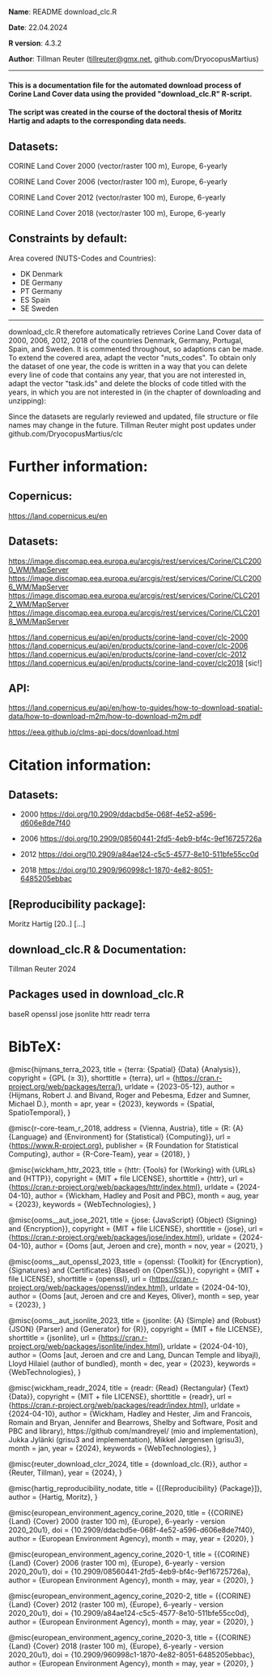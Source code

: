 **Name**: README download_clc.R

**Date**: 22.04.2024

**R version**: 4.3.2

**Author**: Tillman Reuter (tillreuter@gmx.net, github.com/DryocopusMartius)

---

#### This is a documentation file for the automated download process of Corine Land Cover data using the provided "download_clc.R" R-script.

#### The script was created in the course of the doctoral thesis of Moritz Hartig and adapts to the corresponding data needs.

## Datasets: 
CORINE Land Cover 2000 (vector/raster 100 m), Europe, 6-yearly

CORINE Land Cover 2006 (vector/raster 100 m), Europe, 6-yearly

CORINE Land Cover 2012 (vector/raster 100 m), Europe, 6-yearly

CORINE Land Cover 2018 (vector/raster 100 m), Europe, 6-yearly


## Constraints by default:
Area covered (NUTS-Codes and Countries):
- DK Denmark
- DE Germany
- PT Germany
- ES Spain
- SE Sweden

---


download_clc.R therefore automatically retrieves Corine Land Cover data of 2000, 2006, 2012, 2018 of the countries Denmark, Germany, Portugal, Spain, and Sweden. It is commented throughout, so adaptions can be made. To extend the covered area, adapt the vector "nuts_codes". To obtain only the dataset of one year, the code is written in a way that you can delete every line of code that contains any year, that you are not interested in, adapt the vector "task.ids" and delete the blocks of code titled with the years, in which you are not interested in (in the chapter of downloading and unzipping):

Since the datasets are regularly reviewed and updated, file structure or file names may change in the future. Tillman Reuter might post updates under github.com/DryocopusMartius/clc

# Further information:

  ## Copernicus:
  
  https://land.copernicus.eu/en
  
  ## Datasets:
  
  https://image.discomap.eea.europa.eu/arcgis/rest/services/Corine/CLC2000_WM/MapServer
  https://image.discomap.eea.europa.eu/arcgis/rest/services/Corine/CLC2006_WM/MapServer
  https://image.discomap.eea.europa.eu/arcgis/rest/services/Corine/CLC2012_WM/MapServer
  https://image.discomap.eea.europa.eu/arcgis/rest/services/Corine/CLC2018_WM/MapServer
  
  https://land.copernicus.eu/api/en/products/corine-land-cover/clc-2000
  https://land.copernicus.eu/api/en/products/corine-land-cover/clc-2006
  https://land.copernicus.eu/api/en/products/corine-land-cover/clc-2012
  https://land.copernicus.eu/api/en/products/corine-land-cover/clc2018 [sic!]
  
  ## API:
  
  https://land.copernicus.eu/api/en/how-to-guides/how-to-download-spatial-data/how-to-download-m2m/how-to-download-m2m.pdf

  https://eea.github.io/clms-api-docs/download.html
  

# Citation information:

## Datasets:
- 2000    https://doi.org/10.2909/ddacbd5e-068f-4e52-a596-d606e8de7f40 

- 2006    https://doi.org/10.2909/08560441-2fd5-4eb9-bf4c-9ef16725726a

- 2012    https://doi.org/10.2909/a84ae124-c5c5-4577-8e10-511bfe55cc0d

- 2018    https://doi.org/10.2909/960998c1-1870-4e82-8051-6485205ebbac

## [Reproducibility package]:
  Moritz Hartig
  [20..]
  [...]

## download_clc.R & Documentation:
  Tillman Reuter
  2024


## Packages used in download_clc.R
  baseR
  openssl
  jose
  jsonlite
  httr
  readr
  terra
  
# BibTeX:
  
@misc{hijmans_terra_2023,
	title = {terra: {Spatial} {Data} {Analysis}},
	copyright = {GPL (≥ 3)},
	shorttitle = {terra},
	url = {https://cran.r-project.org/web/packages/terra/},
	urldate = {2023-05-12},
	author = {Hijmans, Robert J. and Bivand, Roger and Pebesma, Edzer and Sumner, Michael D.},
	month = apr,
	year = {2023},
	keywords = {Spatial, SpatioTemporal},
}

@misc{r-core-team_r_2018,
	address = {Vienna, Austria},
	title = {R: {A} {Language} and {Environment} for {Statistical} {Computing}},
	url = {https://www.R-project.org},
	publisher = {R Foundation for Statistical Computing},
	author = {R-Core-Team},
	year = {2018},
}

@misc{wickham_httr_2023,
	title = {httr: {Tools} for {Working} with {URLs} and {HTTP}},
	copyright = {MIT + file LICENSE},
	shorttitle = {httr},
	url = {https://cran.r-project.org/web/packages/httr/index.html},
	urldate = {2024-04-10},
	author = {Wickham, Hadley and Posit and PBC},
	month = aug,
	year = {2023},
	keywords = {WebTechnologies},
}

@misc{ooms__aut_jose_2021,
	title = {jose: {JavaScript} {Object} {Signing} and {Encryption}},
	copyright = {MIT + file LICENSE},
	shorttitle = {jose},
	url = {https://cran.r-project.org/web/packages/jose/index.html},
	urldate = {2024-04-10},
	author = {Ooms  [aut, Jeroen and cre},
	month = nov,
	year = {2021},
}

@misc{ooms__aut_openssl_2023,
	title = {openssl: {Toolkit} for {Encryption}, {Signatures} and {Certificates} {Based} on {OpenSSL}},
	copyright = {MIT + file LICENSE},
	shorttitle = {openssl},
	url = {https://cran.r-project.org/web/packages/openssl/index.html},
	urldate = {2024-04-10},
	author = {Ooms  [aut, Jeroen and cre and Keyes, Oliver},
	month = sep,
	year = {2023},
}

@misc{ooms__aut_jsonlite_2023,
	title = {jsonlite: {A} {Simple} and {Robust} {JSON} {Parser} and {Generator} for {R}},
	copyright = {MIT + file LICENSE},
	shorttitle = {jsonlite},
	url = {https://cran.r-project.org/web/packages/jsonlite/index.html},
	urldate = {2024-04-10},
	author = {Ooms  [aut, Jeroen and cre and Lang, Duncan Temple and libyajl), Lloyd Hilaiel (author of bundled},
	month = dec,
	year = {2023},
	keywords = {WebTechnologies},
}

@misc{wickham_readr_2024,
	title = {readr: {Read} {Rectangular} {Text} {Data}},
	copyright = {MIT + file LICENSE},
	shorttitle = {readr},
	url = {https://cran.r-project.org/web/packages/readr/index.html},
	urldate = {2024-04-10},
	author = {Wickham, Hadley and Hester, Jim and Francois, Romain and Bryan, Jennifer and Bearrows, Shelby and Software, Posit and PBC and library), https://github com/mandreyel/ (mio and implementation), Jukka Jylänki (grisu3 and implementation), Mikkel Jørgensen (grisu3},
	month = jan,
	year = {2024},
	keywords = {WebTechnologies},
}

@misc{reuter_download_clcr_2024,
	title = {download\_clc.{R}},
	author = {Reuter, Tillman},
	year = {2024},
}

@misc{hartig_reproducibility_nodate,
	title = {[{Reproducibility} {Package}]},
	author = {Hartig, Moritz},
}

@misc{european_environment_agency_corine_2020,
	title = {{CORINE} {Land} {Cover} 2000 (raster 100 m), {Europe}, 6-yearly - version 2020\_20u1},
	doi = {10.2909/ddacbd5e-068f-4e52-a596-d606e8de7f40},
	author = {European Environment Agency},
	month = may,
	year = {2020},
}

@misc{european_environment_agency_corine_2020-1,
	title = {{CORINE} {Land} {Cover} 2006 (raster 100 m), {Europe}, 6-yearly - version 2020\_20u1},
	doi = {10.2909/08560441-2fd5-4eb9-bf4c-9ef16725726a},
	author = {European Environment Agency},
	month = may,
	year = {2020},
}

@misc{european_environment_agency_corine_2020-2,
	title = {{CORINE} {Land} {Cover} 2012 (raster 100 m), {Europe}, 6-yearly - version 2020\_20u1},
	doi = {10.2909/a84ae124-c5c5-4577-8e10-511bfe55cc0d},
	author = {European Environment Agency},
	month = may,
	year = {2020},
}

@misc{european_environment_agency_corine_2020-3,
	title = {{CORINE} {Land} {Cover} 2018 (raster 100 m), {Europe}, 6-yearly - version 2020\_20u1},
	doi = {10.2909/960998c1-1870-4e82-8051-6485205ebbac},
	author = {European Environment Agency},
	month = may,
	year = {2020},
}
